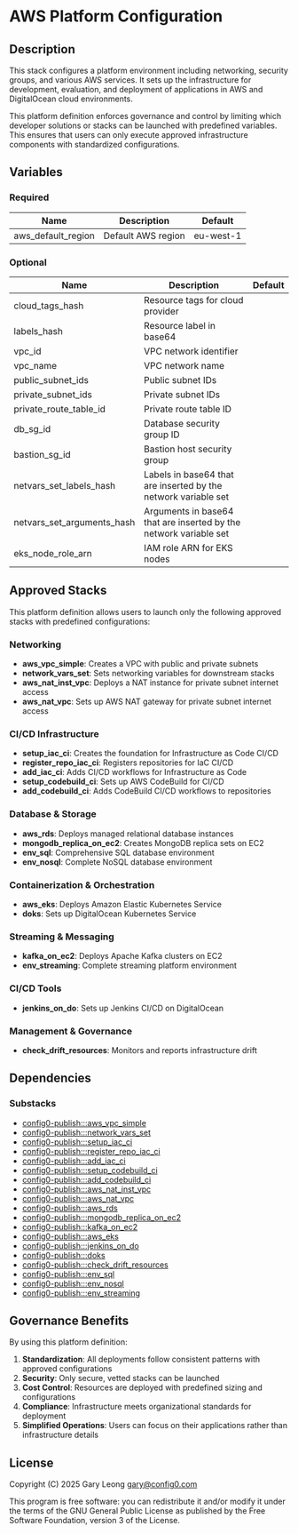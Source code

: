 # AWS Platform Configuration

## Description
This stack configures a platform environment including networking, security groups, and various AWS services. It sets up the infrastructure for development, evaluation, and deployment of applications in AWS and DigitalOcean cloud environments.

This platform definition enforces governance and control by limiting which developer solutions or stacks can be launched with predefined variables. This ensures that users can only execute approved infrastructure components with standardized configurations.

## Variables

### Required
| Name | Description | Default |
|------|-------------|---------|
| aws_default_region | Default AWS region | eu-west-1 |

### Optional
| Name | Description | Default |
|------|-------------|---------|
| cloud_tags_hash | Resource tags for cloud provider | |
| labels_hash | Resource label in base64 | |
| vpc_id | VPC network identifier | |
| vpc_name | VPC network name | |
| public_subnet_ids | Public subnet IDs | |
| private_subnet_ids | Private subnet IDs | |
| private_route_table_id | Private route table ID | |
| db_sg_id | Database security group ID | |
| bastion_sg_id | Bastion host security group | |
| netvars_set_labels_hash | Labels in base64 that are inserted by the network variable set | |
| netvars_set_arguments_hash | Arguments in base64 that are inserted by the network variable set | |
| eks_node_role_arn | IAM role ARN for EKS nodes | |

## Approved Stacks

This platform definition allows users to launch only the following approved stacks with predefined configurations:

### Networking
- **aws_vpc_simple**: Creates a VPC with public and private subnets
- **network_vars_set**: Sets networking variables for downstream stacks
- **aws_nat_inst_vpc**: Deploys a NAT instance for private subnet internet access
- **aws_nat_vpc**: Sets up AWS NAT gateway for private subnet internet access

### CI/CD Infrastructure
- **setup_iac_ci**: Creates the foundation for Infrastructure as Code CI/CD
- **register_repo_iac_ci**: Registers repositories for IaC CI/CD
- **add_iac_ci**: Adds CI/CD workflows for Infrastructure as Code
- **setup_codebuild_ci**: Sets up AWS CodeBuild for CI/CD
- **add_codebuild_ci**: Adds CodeBuild CI/CD workflows to repositories

### Database & Storage
- **aws_rds**: Deploys managed relational database instances
- **mongodb_replica_on_ec2**: Creates MongoDB replica sets on EC2
- **env_sql**: Comprehensive SQL database environment
- **env_nosql**: Complete NoSQL database environment

### Containerization & Orchestration
- **aws_eks**: Deploys Amazon Elastic Kubernetes Service
- **doks**: Sets up DigitalOcean Kubernetes Service

### Streaming & Messaging
- **kafka_on_ec2**: Deploys Apache Kafka clusters on EC2
- **env_streaming**: Complete streaming platform environment

### CI/CD Tools
- **jenkins_on_do**: Sets up Jenkins CI/CD on DigitalOcean

### Management & Governance
- **check_drift_resources**: Monitors and reports infrastructure drift

## Dependencies

### Substacks
- [config0-publish:::aws_vpc_simple](https://api-app.config0.com/web_api/v1.0/stacks/config0-publish/aws_vpc_simple)
- [config0-publish:::network_vars_set](https://api-app.config0.com/web_api/v1.0/stacks/config0-publish/network_vars_set)
- [config0-publish:::setup_iac_ci](https://api-app.config0.com/web_api/v1.0/stacks/config0-publish/setup_iac_ci)
- [config0-publish:::register_repo_iac_ci](https://api-app.config0.com/web_api/v1.0/stacks/config0-publish/register_repo_iac_ci)
- [config0-publish:::add_iac_ci](https://api-app.config0.com/web_api/v1.0/stacks/config0-publish/add_iac_ci)
- [config0-publish:::setup_codebuild_ci](https://api-app.config0.com/web_api/v1.0/stacks/config0-publish/setup_codebuild_ci)
- [config0-publish:::add_codebuild_ci](https://api-app.config0.com/web_api/v1.0/stacks/config0-publish/add_codebuild_ci)
- [config0-publish:::aws_nat_inst_vpc](https://api-app.config0.com/web_api/v1.0/stacks/config0-publish/aws_nat_inst_vpc)
- [config0-publish:::aws_nat_vpc](https://api-app.config0.com/web_api/v1.0/stacks/config0-publish/aws_nat_vpc)
- [config0-publish:::aws_rds](https://api-app.config0.com/web_api/v1.0/stacks/config0-publish/aws_rds)
- [config0-publish:::mongodb_replica_on_ec2](https://api-app.config0.com/web_api/v1.0/stacks/config0-publish/mongodb_replica_on_ec2)
- [config0-publish:::kafka_on_ec2](https://api-app.config0.com/web_api/v1.0/stacks/config0-publish/kafka_on_ec2)
- [config0-publish:::aws_eks](https://api-app.config0.com/web_api/v1.0/stacks/config0-publish/aws_eks)
- [config0-publish:::jenkins_on_do](https://api-app.config0.com/web_api/v1.0/stacks/config0-publish/jenkins_on_do)
- [config0-publish:::doks](https://api-app.config0.com/web_api/v1.0/stacks/config0-publish/doks)
- [config0-publish:::check_drift_resources](https://api-app.config0.com/web_api/v1.0/stacks/config0-publish/check_drift_resources)
- [config0-publish:::env_sql](https://api-app.config0.com/web_api/v1.0/stacks/config0-publish/env_sql)
- [config0-publish:::env_nosql](https://api-app.config0.com/web_api/v1.0/stacks/config0-publish/env_nosql)
- [config0-publish:::env_streaming](https://api-app.config0.com/web_api/v1.0/stacks/config0-publish/env_streaming)

## Governance Benefits

By using this platform definition:

1. **Standardization**: All deployments follow consistent patterns with approved configurations
2. **Security**: Only secure, vetted stacks can be launched
3. **Cost Control**: Resources are deployed with predefined sizing and configurations
4. **Compliance**: Infrastructure meets organizational standards for deployment
5. **Simplified Operations**: Users can focus on their applications rather than infrastructure details

## License
Copyright (C) 2025 Gary Leong <gary@config0.com>

This program is free software: you can redistribute it and/or modify
it under the terms of the GNU General Public License as published by
the Free Software Foundation, version 3 of the License.